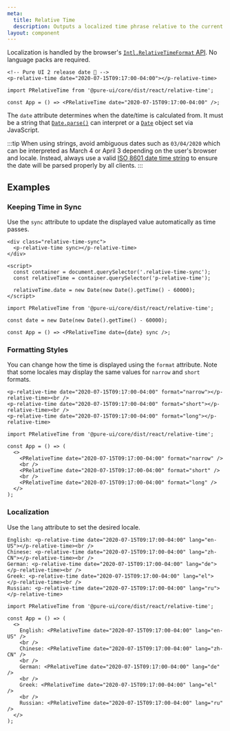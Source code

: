 ```yaml
---
meta:
  title: Relative Time
  description: Outputs a localized time phrase relative to the current date and time.
layout: component
---
```


Localization is handled by the browser's [`Intl.RelativeTimeFormat` API](https://developer.mozilla.org/en-US/docs/Web/JavaScript/Reference/Global_Objects/Intl/RelativeTimeFormat). No language packs are required.

```html:preview
<!-- Pure UI 2 release date 🎉 -->
<p-relative-time date="2020-07-15T09:17:00-04:00"></p-relative-time>
```

```jsx:react
import PRelativeTime from '@pure-ui/core/dist/react/relative-time';

const App = () => <PRelativeTime date="2020-07-15T09:17:00-04:00" />;
```

The `date` attribute determines when the date/time is calculated from. It must be a string that [`Date.parse()`](https://developer.mozilla.org/en-US/docs/Web/JavaScript/Reference/Global_Objects/Date/parse) can interpret or a [`Date`](https://developer.mozilla.org/en-US/docs/Web/JavaScript/Reference/Global_Objects/Date) object set via JavaScript.

:::tip
When using strings, avoid ambiguous dates such as `03/04/2020` which can be interpreted as March 4 or April 3 depending on the user's browser and locale. Instead, always use a valid [ISO 8601 date time string](https://developer.mozilla.org/en-US/docs/Web/JavaScript/Reference/Global_Objects/Date/parse#Date_Time_String_Format) to ensure the date will be parsed properly by all clients.
:::

## Examples

### Keeping Time in Sync

Use the `sync` attribute to update the displayed value automatically as time passes.

```html:preview
<div class="relative-time-sync">
  <p-relative-time sync></p-relative-time>
</div>

<script>
  const container = document.querySelector('.relative-time-sync');
  const relativeTime = container.querySelector('p-relative-time');

  relativeTime.date = new Date(new Date().getTime() - 60000);
</script>
```

```jsx:react
import PRelativeTime from '@pure-ui/core/dist/react/relative-time';

const date = new Date(new Date().getTime() - 60000);

const App = () => <PRelativeTime date={date} sync />;
```

### Formatting Styles

You can change how the time is displayed using the `format` attribute. Note that some locales may display the same values for `narrow` and `short` formats.

```html:preview
<p-relative-time date="2020-07-15T09:17:00-04:00" format="narrow"></p-relative-time><br />
<p-relative-time date="2020-07-15T09:17:00-04:00" format="short"></p-relative-time><br />
<p-relative-time date="2020-07-15T09:17:00-04:00" format="long"></p-relative-time>
```

```jsx:react
import PRelativeTime from '@pure-ui/core/dist/react/relative-time';

const App = () => (
  <>
    <PRelativeTime date="2020-07-15T09:17:00-04:00" format="narrow" />
    <br />
    <PRelativeTime date="2020-07-15T09:17:00-04:00" format="short" />
    <br />
    <PRelativeTime date="2020-07-15T09:17:00-04:00" format="long" />
  </>
);
```

### Localization

Use the `lang` attribute to set the desired locale.

```html:preview
English: <p-relative-time date="2020-07-15T09:17:00-04:00" lang="en-US"></p-relative-time><br />
Chinese: <p-relative-time date="2020-07-15T09:17:00-04:00" lang="zh-CN"></p-relative-time><br />
German: <p-relative-time date="2020-07-15T09:17:00-04:00" lang="de"></p-relative-time><br />
Greek: <p-relative-time date="2020-07-15T09:17:00-04:00" lang="el"></p-relative-time><br />
Russian: <p-relative-time date="2020-07-15T09:17:00-04:00" lang="ru"></p-relative-time>
```

```jsx:react
import PRelativeTime from '@pure-ui/core/dist/react/relative-time';

const App = () => (
  <>
    English: <PRelativeTime date="2020-07-15T09:17:00-04:00" lang="en-US" />
    <br />
    Chinese: <PRelativeTime date="2020-07-15T09:17:00-04:00" lang="zh-CN" />
    <br />
    German: <PRelativeTime date="2020-07-15T09:17:00-04:00" lang="de" />
    <br />
    Greek: <PRelativeTime date="2020-07-15T09:17:00-04:00" lang="el" />
    <br />
    Russian: <PRelativeTime date="2020-07-15T09:17:00-04:00" lang="ru" />
  </>
);
```
